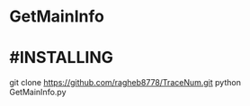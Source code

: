 # GetMainInfo

# #INSTALLING
>>>>>>>>>>>>>
git clone https://github.com/ragheb8778/TraceNum.git
python GetMainInfo.py
